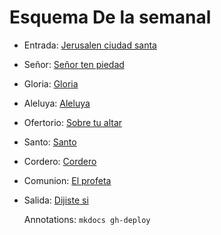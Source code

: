 # Esquema De la semanal

- Entrada: [Jerusalen ciudad santa](vocacionales/jerusalen.md)
- Señor: [Señor ten piedad](vocacionales/senior.md)
- Gloria: [Gloria](vocacionales/gloria.md)
- Aleluya: [Aleluya](vocacionales/aleluya.md)
- Ofertorio: [Sobre tu altar](vocacionales/sobre_tu_altar.md)
- Santo: [Santo ](vocacionales/santo.md)
- Cordero: [Cordero ](vocacionales/cordero.md)
- Comunion: [El profeta](vocacionales/profeta.md)
- Salida: [Dijiste si](vocacionales/dijiste_si.md)

  Annotations:
  `mkdocs gh-deploy`
